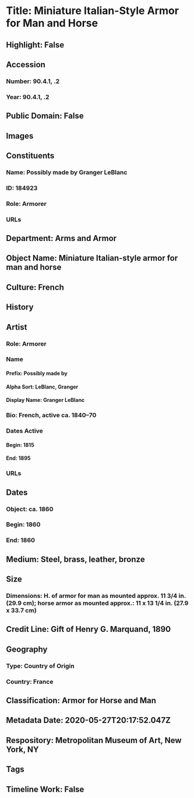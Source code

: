 # Title: Miniature Italian-Style Armor for Man and Horse
## Highlight: False
## Accession
### Number: 90.4.1, .2
### Year: 90.4.1, .2
## Public Domain: False
## Images
## Constituents
### Name: Possibly made by Granger LeBlanc
### ID: 184923
### Role: Armorer
### URLs
## Department: Arms and Armor
## Object Name: Miniature Italian-style armor for man and horse
## Culture: French
## History
## Artist
### Role: Armorer
### Name
#### Prefix: Possibly made by
#### Alpha Sort: LeBlanc, Granger
#### Display Name: Granger LeBlanc
### Bio: French, active ca. 1840–70
### Dates Active
#### Begin: 1815
#### End: 1895
### URLs
## Dates
### Object: ca. 1860
### Begin: 1860
### End: 1860
## Medium: Steel, brass, leather, bronze
## Size
### Dimensions: H. of armor for man as mounted approx. 11 3/4 in. (29.9 cm); horse armor as mounted approx.: 11 x 13 1/4 in. (27.9 x 33.7 cm)
## Credit Line: Gift of Henry G. Marquand, 1890
## Geography
### Type: Country of Origin
### Country: France
## Classification: Armor for Horse and Man
## Metadata Date: 2020-05-27T20:17:52.047Z
## Respository: Metropolitan Museum of Art, New York, NY
## Tags
## Timeline Work: False
